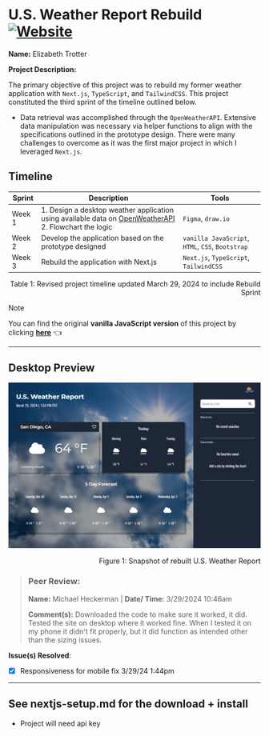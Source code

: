# U.S. Weather Report Rebuild &ensp;<a href="https://usweatherreport.vercel.app/">![Website](https://img.shields.io/website?url=https%3A%2F%2Fusweatherreport.vercel.app%2F&up_message=ONLINE&up_color=355E3B&down_message=OFFLINE&down_color=8B0000&style=for-the-badge&logo=vercel)</a>
**Name:** Elizabeth Trotter

**Project Description:** 

The primary objective of this project was to rebuild my former weather application with `Next.js`, `TypeScript`, and `TailwindCSS`. This project constituted the third sprint of the timeline outlined below.

- Data retrieval was accomplished through the `OpenWeatherAPI`. Extensive data manipulation was necessary via helper functions to align with the specifications outlined in the prototype design. There were many challenges to overcome as it was the first major project in which I leveraged `Next.js`.


## Timeline

| Sprint | Description | Tools |
| --- | --- | --- |
| Week 1 | 1. Design a desktop weather application using available data on [OpenWeatherAPI](https://openweathermap.org/api) <br/> 2. Flowchart the logic | `Figma`, `draw.io` | 
| Week 2 | Develop the application based on the prototype designed | `vanilla JavaScript`, `HTML`, `CSS`, `Bootstrap` |
| Week 3 | Rebuild the application with Next.js | `Next.js`, `TypeScript`, `TailwindCSS` |
<p align="right">Table 1: Revised project timeline updated March 29, 2024 to include Rebuild Sprint</p>

> [!NOTE]
> You can find the original **vanilla JavaScript version** of this project by clicking [**here**](https://github.com/et120/weatherapplication) :point_left:


---


## Desktop Preview

![Weather application preview](./public/desktop-preview.png)
<p align="right">Figure 1: Snapshot of rebuilt U.S. Weather Report</p>


> ### Peer Review:
> 
> **Name:** Michael Heckerman | **Date/ Time:** 3/29/2024 10:46am
> 
> **Comment(s):** Downloaded the code to make sure it worked, it did. Tested the site on desktop where it worked fine. When I tested it on my phone it didn't fit properly, but it did function as intended other than the sizing issues.

**Issue(s) Resolved**:
- [x] Responsiveness for mobile fix 3/29/24 1:44pm


---


## See nextjs-setup.md for the download + install
- Project will need api key
